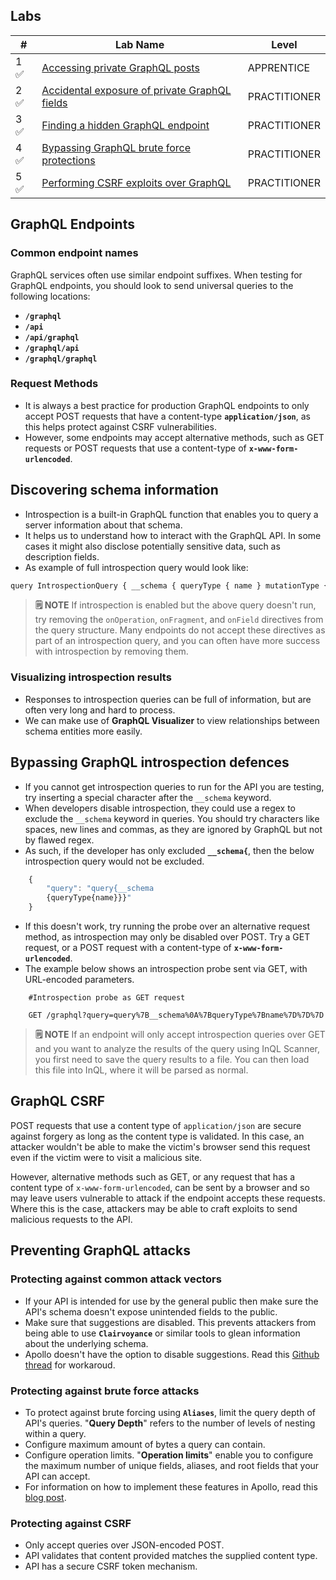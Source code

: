 
## Labs

| #  | Lab Name                                                | Level        |
|----|---------------------------------------------------------|--------------|
| 1 ✅  | [Accessing private GraphQL posts](Accessing%20private%20GraphQL%20posts.md)         | APPRENTICE   |
| 2 ✅  | [Accidental exposure of private GraphQL fields](Accidental%20exposure%20of%20private%20GraphQL%20fields.md)   | PRACTITIONER |
| 3 ✅ | [Finding a hidden GraphQL endpoint](Finding%20a%20hidden%20GraphQL%20endpoint.md)      | PRACTITIONER |
| 4 ✅  | [Bypassing GraphQL brute force protections](Bypassing%20GraphQL%20brute%20force%20protections.md) | PRACTITIONER |
| 5 ✅  | [Performing CSRF exploits over GraphQL](Performing%20CSRF%20exploits%20over%20GraphQL.md)     | PRACTITIONER |


## GraphQL Endpoints

### Common endpoint names

GraphQL services often use similar endpoint suffixes. When testing for GraphQL endpoints, you should look to send universal queries to the following locations:
- **`/graphql`**
- **`/api`**
- **`/api/graphql`**
- **`/graphql/api`**
- **`/graphql/graphql`**

### Request Methods

- It is always a best practice for production GraphQL endpoints to only accept POST requests that have a content-type **`application/json`**, as this helps protect against CSRF vulnerabilities. 
- However, some endpoints may accept alternative methods, such as GET requests or POST requests that use a content-type of **`x-www-form-urlencoded`**.

## Discovering schema information

- Introspection is a built-in GraphQL function that enables you to query a server information about that schema.
- It helps us to understand how to interact with the GraphQL API. In some cases it might also disclose potentially sensitive data, such as description fields. 
- As example of full introspection query would look like:
```javascript
query IntrospectionQuery { __schema { queryType { name } mutationType { name } subscriptionType { name } types { ...FullType } directives { name description args { ...InputValue } onOperation #Often needs to be deleted to run query onFragment #Often needs to be deleted to run query onField #Often needs to be deleted to run query } } } fragment FullType on __Type { kind name description fields(includeDeprecated: true) { name description args { ...InputValue } type { ...TypeRef } isDeprecated deprecationReason } inputFields { ...InputValue } interfaces { ...TypeRef } enumValues(includeDeprecated: true) { name description isDeprecated deprecationReason } possibleTypes { ...TypeRef } } fragment InputValue on __InputValue { name description type { ...TypeRef } defaultValue } fragment TypeRef on __Type { kind name ofType { kind name ofType { kind name ofType { kind name } } } }
```

> **🗒️ NOTE**
> If introspection is enabled but the above query doesn't run, try removing the `onOperation`, `onFragment`, and `onField` directives from the query structure. Many endpoints do not accept these directives as part of an introspection query, and you can often have more success with introspection by removing them.

### Visualizing introspection results

- Responses to introspection queries can be full of information, but are often very long and hard to process. 
- We can make use of **GraphQL Visualizer** to view relationships between schema entities more easily. 

## Bypassing GraphQL introspection defences

- If you cannot get introspection queries to run for the API you are testing, try inserting a special character after the `__schema` keyword.
- When developers disable introspection, they could use a regex to exclude the `__schema` keyword in queries. You should try characters like spaces, new lines and commas, as they are ignored by GraphQL but not by flawed regex.
- As such, if the developer has only excluded **`__schema{`**, then the below introspection query would not be excluded.
```js
	{ 
		"query": "query{__schema
		{queryType{name}}}" 
	}
```

- If this doesn't work, try running the probe over an alternative request method, as introspection may only be disabled over POST. Try a GET request, or a POST request with a content-type of **`x-www-form-urlencoded`**.
- The example below shows an introspection probe sent via GET, with URL-encoded parameters.
```basic
	#Introspection probe as GET request 
	
	GET /graphql?query=query%7B__schema%0A%7BqueryType%7Bname%7D%7D%7D
```

> **🗒️ NOTE**
> If an endpoint will only accept introspection queries over GET and you want to analyze the results of the query using InQL Scanner, you first need to save the query results to a file. You can then load this file into InQL, where it will be parsed as normal.


## GraphQL CSRF

POST requests that use a content type of `application/json` are secure against forgery as long as the content type is validated. In this case, an attacker wouldn't be able to make the victim's browser send this request even if the victim were to visit a malicious site.

However, alternative methods such as GET, or any request that has a content type of `x-www-form-urlencoded`, can be sent by a browser and so may leave users vulnerable to attack if the endpoint accepts these requests. Where this is the case, attackers may be able to craft exploits to send malicious requests to the API.

## Preventing GraphQL attacks

### Protecting against common attack vectors

- If your API is intended for use by the general public then make sure the API's schema doesn't expose unintended fields to the public. 
- Make sure that suggestions are disabled. This prevents attackers from being able to use **`Clairvoyance`** or similar tools to glean information about the underlying schema.  
- Apollo doesn't have the option to disable suggestions. Read this [Github thread](https://github.com/apollographql/apollo-server/issues/3919#issuecomment-836503305) for workaroud. 

### Protecting against brute force attacks

- To protect against brute forcing using **`Aliases`**, limit the query depth of API's queries. "**Query Depth**" refers to the number of levels of nesting within a query. 
- Configure maximum amount of bytes a query can contain. 
- Configure operation limits. "**Operation limits**" enable you to configure the maximum number of unique fields, aliases, and root fields that your API can accept. 
- For information on how to implement these features in Apollo, read this [blog post](https://www.apollographql.com/blog/graphql/security/securing-your-graphql-api-from-malicious-queries/).

### Protecting against CSRF 

- Only accept queries over JSON-encoded POST.
- API validates that content provided matches the supplied content type. 
- API has a secure CSRF token mechanism. 